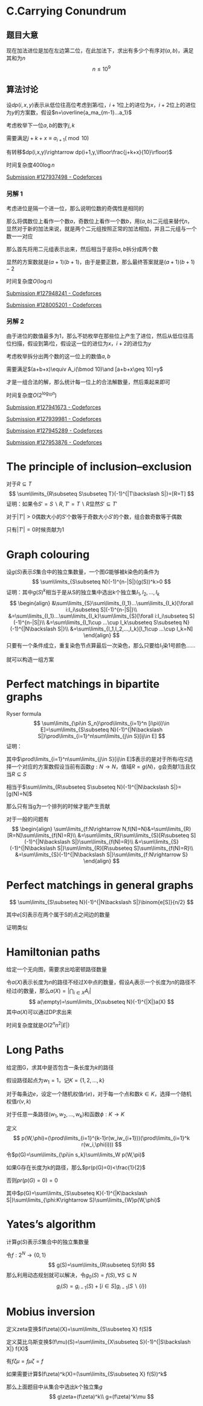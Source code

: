 # C.Carrying Conundrum

## 题目大意

现在加法进位是加在左边第二位，在此加法下，求出有多少个有序对$(a,b)$，满足其和为$n$
$$
n\leq 10^9
$$

## 算法讨论

设$dp(i,x,y)$表示从低位往高位考虑到第$i$位，$i+1$位上的进位为$x$，$i+2$位上的进位为$y$的方案数，假设$n=\overline{a_ma_{m-1}...a_1}$

考虑枚举下一位$a,b$的数字$j,k$

需要满足$j+k+x\equiv a_{i+1}(\bmod 10)$

有转移$dp(i,x,y)\rightarrow dp(i+1,y,\lfloor\frac{j+k+x}{10}\rfloor)$

时间复杂度$400\log n$

[Submission #127937498 - Codeforces](https://codeforces.com/contest/1567/submission/127937498)

### 另解 1

考虑进位是隔一个进一位，那么说明位数的奇偶性是相同的

那么将偶数位上看作一个数$a$，奇数位上看作一个数$b$，用$(a,b)$二元组来替代$n$，显然对于新的加法来说，就是两个二元组按照正常的加法相加，并且二元组与一个数一一对应

那么首先将用二元组表示出来，然后相当于是将$a,b$拆分成两个数

显然的方案数就是$(a+1)(b+1)$，由于是要正数，那么最终答案就是$(a+1)(b+1)-2$

时间复杂度$O(\log n)$

[Submission #127948241 - Codeforces](https://codeforces.com/contest/1567/submission/127948241)

[Submission #128005201 - Codeforces](https://codeforces.com/contest/1567/submission/128005201)

### 另解 2

由于进位的数值最多为1，那么不妨枚举在那些位上产生了进位，然后从低位往高位扫描，假设到第$i$位，假设这一位的进位为$x$，$i+2$的进位为$y$

考虑枚举拆分出两个数的这一位上的数值$a,b$

需要满足$(a+b+x)\equiv A_i(\bmod 10)\and [a+b+x\geq 10]=y$

才是一组合法的解，那么统计每一位上的合法解数量，然后乘起来即可

时间复杂度$O(2^{\log_{10}n})$

[Submission #127941673 - Codeforces](https://codeforces.com/contest/1567/submission/127941673)

[Submission #127939981 - Codeforces](https://codeforces.com/contest/1567/submission/127939981)

[Submission #127945289 - Codeforces](https://codeforces.com/contest/1567/submission/127945289)

[Submission #127953876 - Codeforces](https://codeforces.com/contest/1567/submission/127953876)



# The principle of inclusion–exclusion

对于$R\subseteq T$
$$
\sum\limits_{R\subseteq S\subseteq T}(-1)^{|T\backslash S|}=[R=T]
$$
证明：如果令$S'=S\backslash R,T'=T\backslash R$显然$S'\subseteq T'$

对于$|T'|>0$偶数大小的$S'$个数等于奇数大小$S'$的个数，组合数奇数等于偶数

只有$|T'|=0$时候贡献为1 

# Graph colouring

设$g(S)$表示$S$集合中的独立集数量，一个图$G$能够被$k$染色的条件为
$$
\sum\limits_{S\subseteq N}(-1)^{n-|S|}(g(S))^k>0
$$
证明：其中$g(S)^k$相当于是从S的独立集中选出k个独立集$I_1,I_2,...,I_k$
$$
\begin{align}
&\sum\limits_{S}\sum\limits_{I_1}...\sum\limits_{I_k}[\forall i:I_i\subseteq S](-1)^{n-|S|}\\
&=\sum\limits_{I_1}...\sum\limits_{I_k}\sum\limits_{S}[\forall i:I_i\subseteq S](-1)^{n-|S|}\\
&=\sum\limits_{I_1\cup ...\cup I_k\subseteq S\subseteq N}(-1)^{|N\backslash S|}\\
&=\sum\limits_{I_1,I_2,...,I_k}[I_1\cup ...\cup I_k=N]
\end{align}
$$
​	只要有一个条件成立，重复染色节点算最后一次染色，那么只要给$I_1$染1号颜色……

就可以构造一组方案

# Perfect matchings in bipartite graphs

Ryser formula
$$
\sum\limits_{\pi\in S_n}\prod\limits_{i=1}^n [i\pi(i)\in E]=\sum\limits_{S\subseteq N}(-1)^{|N\backslash S|}\prod\limits_{i=1}^n\sum\limits_{j\in S}[ij\in E]
$$
证明：

其中$\prod\limits_{i=1}^n\sum\limits_{j\in S}[ij\in E]$表示的是对于所有$i$在$S$选择一个对应的方案数假设当前有函数$g:N\rightarrow N$，值域$R=g(N)$，g会贡献1当且仅当$R\subseteq S$

相当于$\sum\limits_{R\subseteq S\subseteq N}(-1)^{|N\backslash S|}=[g(N)=N]$

那么只有当g为一个排列的时候才能产生贡献



对于一般的问题有
$$
\begin{align}
\sum\limits_{f:N\rightarrow N,f(N)=N}&=\sum\limits_{R}[R=N]\sum\limits_{f(N)=R}\\
&=\sum\limits_{R}\sum\limits_{S}[R\subseteq S](-1)^{|N\backslash S|}\sum\limits_{f(N)=R}\\
&=\sum\limits_{S}(-1)^{|N\backslash S|}\sum\limits_{R}[R\subseteq S]\sum\limits_{f(N)=R}\\
&=\sum\limits_{S}(-1)^{|N\backslash S|}\sum\limits_{f:N\rightarrow S}
\end{align}
$$

# Perfect matchings in general graphs

$$
\sum\limits_{S\subseteq N}(-1)^{|N\backslash S|}\binom{e[S]}{n/2}
$$

其中$e[S]$表示在两个属于S的点之间边的数量

证明类似

#  Hamiltonian paths

给定一个无向图，需要求出哈密顿路径数量

令$a(X)$表示长度为$n$的路径不经过X中点的数量，假设$A_i$表示一个长度为$n$的路径不经过$i$的数量，那么$a(X)=|\bigcap_{i\in X}A_i|$
$$
a(\empty)=\sum\limits_{X\subseteq N}(-1)^{|X|}a(X)
$$
其中$a(X)$可以通过DP求出来

时间复杂度就是$O(2^nn^2|E|)$

# Long Paths

给定图G，求其中是否包含一条长度为$k$的路径

假设路径起点为$w_1=1$，记$K=\{1,2,...,k\}$

对于每条边$e$，设定一个随机权值$r(e)$，对于每一个点和数$k\in K$，选择一个随机权值$r(v,k)$

对于任意一条路径$(w_1,w_2,...,w_k)$和函数$\phi:K\rightarrow K$

定义
$$
p(W,\phi)=(\prod\limits_{i=1}^{k-1}r(w_iw_{i+1}))(\prod\limits_{i=1}^k r(w_i,\phi(i)))
$$
令$p(G)=\sum\limits_{\pi\in s_k}\sum\limits_W p(W,\pi)$

如果G存在长度为k的路径，那么$pr(p(G)=0)<\frac{1}{2}$

否则$pr(p(G)=0)=0$

其中$p(G)=\sum\limits_{S\subseteq K}(-1)^{|K\backslash S|}\sum\limits_{\phi:K\rightarrow S}\sum\limits_{W}p(W,\phi)$

#  Yates’s algorithm

计算$g(S)$表示$S$集合中的独立集数量

令$f:2^N\rightarrow \{0,1\}$
$$
g(S)=\sum\limits_{R\subseteq S}f(R)
$$
那么利用动态规划就可以解决，令$g_0(S)=f(S),\forall S\subseteq N$
$$
g_i(S)=g_{i-1}(S)+[i\in S]g_{i-1}(S\backslash\{i\})
$$

# Mobius inversion

定义zeta变换$(f\zeta)(X)=\sum\limits_{S\subseteq X} f(S)$

定义莫比乌斯变换$(f\mu)(S)=\sum\limits_{X\subseteq S}(-1)^{|S\backslash X|} f(X)$

有$f\zeta\mu=f\mu\zeta=f$

如果需要计算$(f\zeta)^k(X)=(\sum\limits_{S\subseteq X} f(S))^k$

那么上面题目中从集合中选出k个独立集$g$
$$
g\zeta=(f\zeta)^k\\
g=(f\zeta)^k\mu
$$
